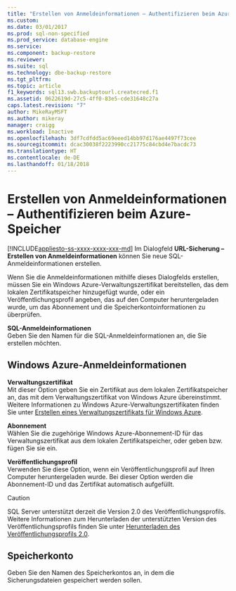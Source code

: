 ```yaml
---
title: "Erstellen von Anmeldeinformationen – Authentifizieren beim Azure-Speicher | Microsoft Dokumentation"
ms.custom: 
ms.date: 03/01/2017
ms.prod: sql-non-specified
ms.prod_service: database-engine
ms.service: 
ms.component: backup-restore
ms.reviewer: 
ms.suite: sql
ms.technology: dbe-backup-restore
ms.tgt_pltfrm: 
ms.topic: article
f1_keywords: sql13.swb.backuptourl.createcred.f1
ms.assetid: 0622619d-27c5-4ff0-83e5-cde31648c27a
caps.latest.revision: "7"
author: MikeRayMSFT
ms.author: mikeray
manager: craigg
ms.workload: Inactive
ms.openlocfilehash: 3df7cdfdd5ac69eeed14bb97d176ae4497f73cee
ms.sourcegitcommit: dcac30038f2223990cc21775c84cbd4e7bacdc73
ms.translationtype: HT
ms.contentlocale: de-DE
ms.lasthandoff: 01/18/2018
---
```

# <a name="create-credential---authenticate-to-azure-storage"></a>Erstellen von Anmeldeinformationen – Authentifizieren beim Azure-Speicher
[!INCLUDE[appliesto-ss-xxxx-xxxx-xxx-md](../../includes/appliesto-ss-xxxx-xxxx-xxx-md.md)] Im Dialogfeld **URL-Sicherung – Erstellen von Anmeldeinformationen** können Sie neue SQL-Anmeldeinformationen erstellen.  
  
 Wenn Sie die Anmeldeinformationen mithilfe dieses Dialogfelds erstellen, müssen Sie ein Windows Azure-Verwaltungszertifikat bereitstellen, das dem lokalen Zertifikatspeicher hinzugefügt wurde, oder ein Veröffentlichungsprofil angeben, das auf den Computer heruntergeladen wurde, um das Abonnement und die Speicherkontoinformationen zu überprüfen.  
  
 **SQL-Anmeldeinformationen**  
 Geben Sie den Namen für die SQL-Anmeldeinformationen an, die Sie erstellen möchten.  
  
## <a name="windows-azure-credentials"></a>Windows Azure-Anmeldeinformationen  
 **Verwaltungszertifikat**  
 Mit dieser Option geben Sie ein Zertifikat aus dem lokalen Zertifikatspeicher an, das mit dem Verwaltungszertifikat von Windows Azure übereinstimmt. Weitere Informationen zu Windows Azure-Verwaltungszertifikaten finden Sie unter [Erstellen eines Verwaltungszertifikats für Windows Azure](http://go.microsoft.com/fwlink/?LinkId=320781).  
  
 **Abonnement**  
 Wählen Sie die zugehörige Windows Azure-Abonnement-ID für das Verwaltungszertifikat aus dem lokalen Zertifikatspeicher, oder geben bzw. fügen Sie sie ein.  
  
 **Veröffentlichungsprofil**  
 Verwenden Sie diese Option, wenn ein Veröffentlichungsprofil auf Ihren Computer heruntergeladen wurde. Bei dieser Option werden die Abonnement-ID und das Zertifikat automatisch aufgefüllt.  
  
> [!CAUTION]  
>  SQL Server unterstützt derzeit die Version 2.0 des Veröffentlichungsprofils. Weitere Informationen zum Herunterladen der unterstützten Version des Veröffentlichungsprofils finden Sie unter [Herunterladen des Veröffentlichungsprofils 2.0](http://go.microsoft.com/fwlink/?LinkId=396421).  
  
## <a name="storage-account"></a>Speicherkonto  
 Geben Sie den Namen des Speicherkontos an, in dem die Sicherungsdateien gespeichert werden sollen.  
  
  

